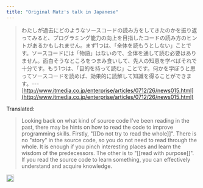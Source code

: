 ```yaml
---
title: "Original Matz's talk in Japanese"
---
```


> わたしが過去にどのようなソースコードの読み方をしてきたのかを振り返ってみると、プログラミング能力の向上を目指したコードの読み方のヒントがあるかもしれません。まず1つは、「全体を読もうとしない」ことです。ソースコードには「物語」はないので、全体を通して読む必要はありません。面白そうなところをつまみ食いして、先人の知恵を学べばそれで十分です。もう1つは、「目的を持って読む」ことです。何かを学ぼうと思ってソースコードを読めば、効果的に読解して知識を得ることができます。--- [http://www.itmedia.co.jp/enterprise/articles/0712/26/news015.html](http://www.itmedia.co.jp/enterprise/articles/0712/26/news015.html)

Translated:

> Looking back on what kind of source code I've been reading in the past, there may be hints on how to read the code to improve programming skills. Firstly, "[[Do not try to read the whole]]". There is no "story" in the source code, so you do not need to read through the whole. It is enough if you pinch interesting places and learn the wisdom of the predecessors. The other is to "[[read with purpose]]". If you read the source code to learn something, you can effectively understand and acquire knowledge.

<img src='https://scrapbox.io/api/pages/nishio-en/en/icon' alt='en.icon' height="19.5"/>